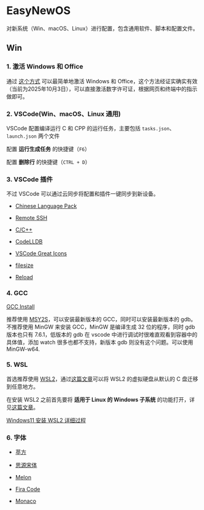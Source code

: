 # EasyNewOS

对新系统（Win、macOS、Linux）进行配置，包含通用软件、脚本和配置文件。

## Win

### 1. 激活 Windows 和 Office

通过 [这个方式](https://massgrave.dev/) 可以最简单地激活 Windows 和 Office，这个方法经证实确实有效（当前为2025年10月3日），可以直接激活数字许可证，根据网页和终端中的指示做即可。

### 2. VSCode(Win、macOS、Linux 通用)

VSCode 配置编译运行 C 和 CPP 的运行任务，主要包括 `tasks.json`、`launch.json` 两个文件

配置 **运行生成任务** 的快捷键（`F6`）

配置 **删除行** 的快捷键（`CTRL + D`）

### 3. VSCode 插件

不过 VSCode 可以通过云同步将配置和插件一键同步到新设备。

- [Chinese Language Pack](https://marketplace.visualstudio.com/items?itemName=MS-CEINTL.vscode-language-pack-zh-hans)

- [Remote SSH](https://marketplace.visualstudio.com/items?itemName=ms-vscode-remote.remote-ssh)

- [C/C++](https://marketplace.visualstudio.com/items?itemName=ms-vscode.cpptools)

- [CodeLLDB](https://marketplace.visualstudio.com/items?itemName=vadimcn.vscode-lldb)

- [VSCode Great Icons](https://marketplace.visualstudio.com/items?itemName=emmanuelbeziat.vscode-great-icons)

- [filesize](https://marketplace.visualstudio.com/items?itemName=mkxml.vscode-filesize)

- [Reload](https://marketplace.visualstudio.com/items?itemName=natqe.reload)

### 4. GCC

[GCC Install](https://www.gnu.org/software/gcc/)

推荐使用 [MSY2S](https://www.msys2.org/)，可以安装最新版本的 GCC，同时可以安装最新版本的 gdb。不推荐使用 MinGW 来安装 GCC，MinGW 是编译生成 32 位的程序，同时 gdb 版本也只有 7.6.1，低版本的 gdb 在 vscode 中进行调试时很难直观看到容器中的具体值，添加 watch 很多也都不支持，新版本 gdb 则没有这个问题。可以使用 MinGW-w64.

### 5. WSL

首选推荐使用 [WSL2](https://learn.microsoft.com/zh-cn/windows/wsl/install)，通过[这篇文章](https://www.cnblogs.com/charescape/p/18867702)可以将 WSL2 的虚拟硬盘从默认的 C 盘迁移到任意地方。

在安装 WSL2 之前首先要将 **适用于 Linux 的 Windows 子系统** 的功能打开，详见[这篇文章](https://zhuanlan.zhihu.com/p/675310334)。

[Windows11 安装 WSL2 详细过程](https://www.cnblogs.com/xiao987334176/p/18864140#autoid-1-1-0)

### 6. 字体

- [苹方](https://github.com/ACT-02/PingFang-for-Windows)

- [思源宋体](https://github.com/adobe-fonts/source-han-serif)

- [Melon](https://github.com/ueaner/fonts)

- [Fira Code](https://github.com/tonsky/FiraCode)

- [Monaco](https://github.com/Karmenzind/monaco-nerd-fonts)
